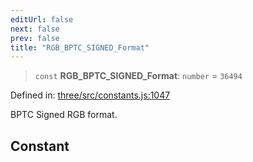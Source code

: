 ```yaml
---
editUrl: false
next: false
prev: false
title: "RGB_BPTC_SIGNED_Format"
---
```


> `const` **RGB\_BPTC\_SIGNED\_Format**: `number` = `36494`

Defined in: [three/src/constants.js:1047](https://github.com/DefinitelyMaybe/three-i18n/blob/fa57b79433d1c349ffb23a78727299c8d4190136/three/src/constants.js#L1047)

BPTC Signed RGB format.

## Constant
